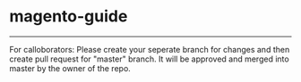 # magento-guide
----------------------------------------
For calloborators:
Please create your seperate branch for changes and then create pull request for "master" branch.
It will be approved and merged into master by the owner of the repo.
